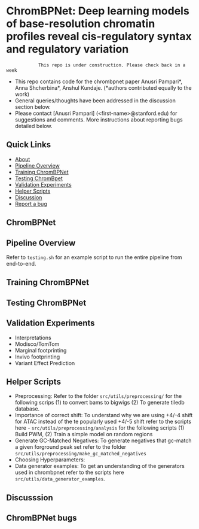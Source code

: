 # ChromBPNet: Deep learning models of base-resolution chromatin profiles  reveal cis-regulatory syntax and regulatory variation
                This repo is under construction. Please check back in a week

- This repo contains code for the chrombpnet paper Anusri Pampari*, Anna Shcherbina*, Anshul Kundaje. (*authors contributed equally to the work)  
- General queries/thoughts have been addressed in the discussion section below.
- Please contact [Anusri Pampari] (\<first-name\>@stanford.edu)  for suggestions and comments. More instructions about reporting bugs detailed below.

## Quick Links

- [About](#chrombpnet)
- [Pipeline Overview](#pipeline-overview)
- [Training ChromBPNet](#training-chrombpent)
- [Testing ChromBpet ](#testing-chrombpnet)
- [Validation Experiments](#validation-experiemnts)
- [Helper Scripts](#helper-scripts)
- [Discussion](#discussion)
- [Report a bug](#chrombpnet-bugs)

##  ChromBPNet


##  Pipeline Overview

Refer to `testing.sh` for an example script to run the entire pipeline from end-to-end.


##  Training ChromBPNet


##  Testing ChromBPNet


##  Validation Experiments

- Interpretations
- Modisco/TomTom
- Marginal footprinting
- Invivo footprinting
- Variant Effect Prediction

##  Helper Scripts

- Preprocessing: Refer to the folder `src/utils/preprocessing/` for the following scrips (1) to convert bams to bigwigs (2) To generate tiledb database.
- Importance of correct shift: To understand why we are using +4/-4 shift for ATAC instead of the te popularly used +4/-5 shift refer to the scripts here - `src/utils/preprocessing/analysis` for the following scripts (1) Build PWM, (2) Train a simple model on random regions 
- Generate GC-Matched Negatives: To generate negatives that gc-match a given forground peak set refer to the folder `src/utils/preprocessing/make_gc_matched_negatives` 
- Choosing Hyperparameters: 
- Data generator examples: To get an understanding of the generators used in chrombpnet refer to the scripts here `src/utils/data_generator_examples`.

##  Discusssion

#### 

##  ChromBPNet bugs
